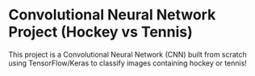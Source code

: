 # Convolutional Neural Network Project (Hockey vs Tennis)
This project is a Convolutional Neural Network (CNN) built from scratch using TensorFlow/Keras to classify images containing hockey or tennis!
